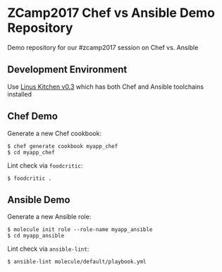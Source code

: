 
# ZCamp2017 Chef vs Ansible Demo Repository

Demo repository for our #zcamp2017 session on Chef vs. Ansible

## Development Environment

Use [Linus Kitchen v0.3](https://github.com/tknerr/linus-kitchen/releases/tag/v0.3) which has both Chef and Ansible toolchains installed

## Chef Demo

Generate a new Chef cookbook:
```
$ chef generate cookbook myapp_chef
$ cd myapp_chef
```

Lint check via `foodcritic`:
```
$ foodcritic .
```


## Ansible Demo

Generate a new Ansible role:
```
$ molecule init role --role-name myapp_ansible
$ cd myapp_ansible
```

Lint check via `ansible-lint`:
```
$ ansible-lint molecule/default/playbook.yml
```
